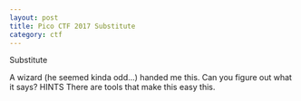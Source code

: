 ```yaml
---
layout: post
title: Pico CTF 2017 Substitute 
category: ctf
---
```




Substitute

A wizard (he seemed kinda odd...) handed me this. Can you figure out what it says?
HINTS
There are tools that make this easy this.
